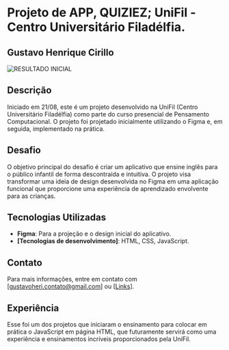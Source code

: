 # Projeto de APP, QUIZIEZ; UniFil - Centro Universitário Filadélfia.

## Gustavo Henrique Cirillo

![RESULTADO INICIAL](https://i.imgur.com/Fme5tpX.jpeg)

## Descrição

Iniciado em 21/08, este é um projeto desenvolvido na UniFil (Centro Universitário Filadélfia) como parte do curso presencial de Pensamento Computacional. O projeto foi projetado inicialmente utilizando o Figma e, em seguida, implementado na prática.

## Desafio

O objetivo principal do desafio é criar um aplicativo que ensine inglês para o público infantil de forma descontraída e intuitiva. O projeto visa transformar uma ideia de design desenvolvida no Figma em uma aplicação funcional que proporcione uma experiência de aprendizado envolvente para as crianças.

## Tecnologias Utilizadas

- **Figma**: Para a projeção e o design inicial do aplicativo.
- **[Tecnologias de desenvolvimento]**: HTML, CSS, JavaScript.

## Contato

Para mais informações, entre em contato com [gustavoheri.contato@gmail.com] ou [[Links](https://gustavohey.github.io/perfil/)].

## Experiência

Esse foi um dos projetos que iniciaram o ensinamento para colocar em prática o JavaScript em página HTML, que futuramente servirá como uma experiência e ensinamentos incríveis proporcionados pela UniFil.
